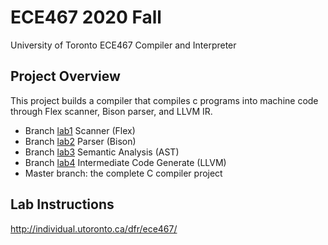 # ECE467 2020 Fall
University of Toronto ECE467 Compiler and Interpreter

## Project Overview

This project builds a compiler that compiles c programs into machine code through Flex scanner, Bison parser, and LLVM IR. 

- Branch [lab1](https://github.com/chrisc66/ECE467/tree/lab1) Scanner (Flex)
- Branch [lab2](https://github.com/chrisc66/ECE467/tree/lab2) Parser (Bison)
- Branch [lab3](https://github.com/chrisc66/ECE467/tree/lab3) Semantic Analysis (AST)
- Branch [lab4](https://github.com/chrisc66/ECE467/tree/lab4) Intermediate Code Generate (LLVM)
- Master branch: the complete C compiler project

## Lab Instructions
http://individual.utoronto.ca/dfr/ece467/

